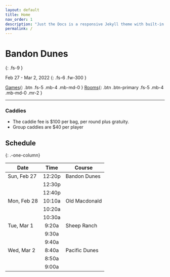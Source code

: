 ```yaml
---
layout: default
title: Home
nav_order: 1
description: "Just the Docs is a responsive Jekyll theme with built-in search that is easily customizable and hosted on GitHub Pages."
permalink: /
---
```


# Bandon Dunes
{: .fs-9 }

Feb 27 - Mar 2, 2022
{: .fs-6 .fw-300 }

[Games](/games){: .btn .fs-5 .mb-4 .mb-md-0 } [Rooms](/rooms){: .btn .btn-primary .fs-5 .mb-4 .mb-md-0 .mr-2 }

---

### Caddies

- The caddie fee is $100 per bag, per round plus gratuity.
- Group caddies are $40 per player

## Schedule
{: .-one-column}

| Date        | Time   | Course        |
| ----------- | :------: | ------------- |
| Sun, Feb 27 | 12:20p | Bandon Dunes  |
|             | 12:30p |               |
|             | 12:40p |               |
| Mon, Feb 28 | 10:10a | Old Macdonald |
|             | 10:20a |               |
|             | 10:30a |               |
| Tue, Mar 1  | 9:20a  | Sheep Ranch   |
|             | 9:30a  |               |
|             | 9:40a  |               |
| Wed, Mar 2  | 8:40a  | Pacific Dunes |
|             | 8:50a  |               |
|             | 9:00a  |               |
